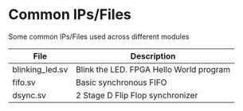 # Common IPs/Files

Some common IPs/Files used across different modules

| File            | Description                             |
| --------------- | --------------------------------------- |
| blinking_led.sv | Blink the LED. FPGA Hello World program |
| fifo.sv         | Basic synchronous FIFO                  |
| dsync.sv        | 2 Stage D Flip Flop synchronizer        |